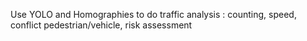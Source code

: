 Use YOLO and Homographies to do traffic analysis : counting, speed, conflict pedestrian/vehicle, risk assessment

